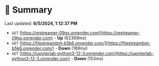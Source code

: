 # 📖 Summary
Last updated: **6/5/2024, 1:12:37 PM**

- `GET` [https://restreamer-09gx.onrender.com](https://restreamer-09gx.onrender.com) - **Up** (62369ms)
- `GET` [https://filestreambot-b5k6.onrender.com/](https://filestreambot-b5k6.onrender.com/) - **Down** (169ms)
- `GET` [https://jupyterlab-python3-12-3.onrender.com](https://jupyterlab-python3-12-3.onrender.com) - **Down** (153ms)

